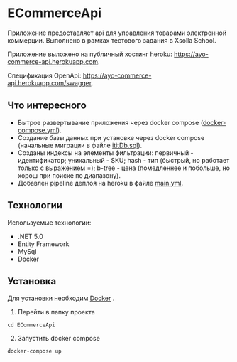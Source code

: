 # ECommerceApi

Приложение предоставляет api для управления товарами электронной коммерции. Выполнено в рамках тестового задания в Xsolla School.

Приложение выложено на публичный хостинг heroku: https://ayo-commerce-api.herokuapp.com.

Спецификация OpenApi: https://ayo-commerce-api.herokuapp.com/swagger.

## Что интересного

- Бытрое развертывание приложения через docker compose ([docker-compose.yml](ECommerceApi/docker-compose.yml)).
- Создание базы данных при установке через docker compose (начальные миграции в файле [ititDb.sql](ECommerceApi/initDb.sql)).
- Созданы индексы на элементы фильтрации: первичный - идентификатор; уникальный - SKU; hash - тип (быстрый, но работает только с выражением =); b-tree - цена (помедленнее и побольше, но хорош при поиске по диапазону).
- Добавлен pipeline деплоя на heroku в файле [main.yml](.github/workflows/main.yml).

## Технологии

Используемые технологии:

- .NET 5.0
- Entity Framework
- MySql
- Docker

## Установка

Для установки необходим [Docker](https://www.docker.com/products/docker-desktop) .

1. Перейти в папку проекта
```
cd ECommerceApi
```
2. Запустить docker compose
```
docker-compose up
```
